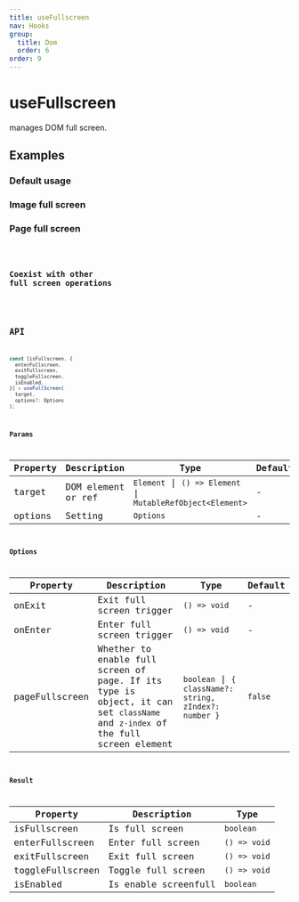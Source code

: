 ```yaml
---
title: useFullscreen
nav: Hooks
group:
  title: Dom
  order: 6
order: 9
---
```


# useFullscreen

manages DOM full screen.

## Examples

### Default usage

<code src="./demo/demo1.tsx"></code>

### Image full screen

<code src="./demo/demo2.tsx"></code>

### Page full screen

<code src="./demo/demo3.tsx" />

### Coexist with other full screen operations

<code src="./demo/demo4.tsx" />

## API

```typescript
const [isFullscreen, {
  enterFullscreen,
  exitFullscreen,
  toggleFullscreen,
  isEnabled,
}] = useFullScreen(
  target,
  options?: Options
);
```

### Params

| Property | Description        | Type                                                        | Default |
| -------- | ------------------ | ----------------------------------------------------------- | ------- |
| target   | DOM element or ref | `Element` \| `() => Element` \| `MutableRefObject<Element>` | -       |
| options  | Setting            | `Options`                                                   | -       |

### Options

| Property       | Description                                                                                                                   | Type                                                   | Default |
| -------------- | ----------------------------------------------------------------------------------------------------------------------------- | ------------------------------------------------------ | ------- |
| onExit         | Exit full screen trigger                                                                                                      | `() => void`                                           | -       |
| onEnter        | Enter full screen trigger                                                                                                     | `() => void`                                           | -       |
| pageFullscreen | Whether to enable full screen of page. If its type is object, it can set `className` and `z-index` of the full screen element | `boolean` \| `{ className?: string, zIndex?: number }` | `false` |

### Result

| Property         | Description          | Type         |
| ---------------- | -------------------- | ------------ |
| isFullscreen     | Is full screen       | `boolean`    |
| enterFullscreen  | Enter full screen    | `() => void` |
| exitFullscreen   | Exit full screen     | `() => void` |
| toggleFullscreen | Toggle full screen   | `() => void` |
| isEnabled        | Is enable screenfull | `boolean`    |
